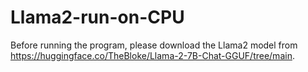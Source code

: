 # Llama2-run-on-CPU

Before running the program, please download the Llama2 model from https://huggingface.co/TheBloke/Llama-2-7B-Chat-GGUF/tree/main.
